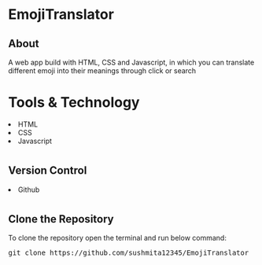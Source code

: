 # EmojiTranslator
<h2>About</h2>
A web app build with HTML, CSS and Javascript, in which you can translate different emoji into their meanings through click or search

# Tools & Technology
<li>HTML</li>
<li>CSS</li>
<li>Javascript</li>

# <h2>Version Control</h2>
<li> Github </li>

# <h2>Clone the Repository</h2>
To clone the repository open the terminal and run below command:</br>
<pre>git clone https://github.com/sushmita12345/EmojiTranslator</pre>

